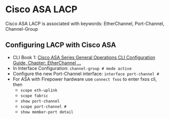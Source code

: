 # Cisco ASA LACP

Cisco ASA LACP is associated with keywords: EtherChannel, Port-Channel, Channel-Group

## Configuring LACP with Cisco ASA

* CLI Book 1: [Cisco ASA Series General Operations CLI Configuration Guide, Chapter: EtherChannel ...][1]
* In Interface Configuration: `channel-group # mode active`
* Configure the new Port-Channel interface: `interface port-channel #`
* For ASA with Firepower hardware use `connect fxos` to enter fxos cli, then 
  * `scope eth-uplink`
  * `scope fabric`
  * `show port-channel`
  * `scope port-channel #`
  * `show member-port detail`

[1]: https://www.cisco.com/c/en/us/td/docs/security/asa/asa94/config-guides/cli/general/asa-94-general-config/interface-echannel.html
